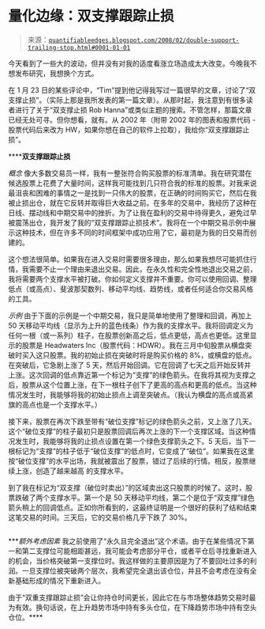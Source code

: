 <!--yml

类别：未分类

日期：2024-05-18 08:34:34

-->

# 量化边缘：双支撑跟踪止损

> 来源：[`quantifiableedges.blogspot.com/2008/02/double-support-trailing-stop.html#0001-01-01`](http://quantifiableedges.blogspot.com/2008/02/double-support-trailing-stop.html#0001-01-01)

今天看到了一些大的波动，但并没有对我的适度看涨立场造成太大改变。今晚我不想发布研究，我想换个方式。

在 1 月 23 日的某些评论中，“Tim”提到他记得我写过一篇很早的文章，讨论了“双支撑止损”。（实际上那是我所发表的第一篇文章）。从那时起，我注意到有很多读者进行了关于“双支撑止损 Rob Hanna”或类似主题的搜索。不管怎样，那篇文章已经无处可寻。但你想看，就有。从 2002 年（附带 2002 年的图表和股票代码 - 股票代码后来改为 HW，如果你想在自己的软件上拉取），我给你“双支撑跟踪止损”。

******双支撑跟踪止损**

*概念* 像大多数交易员一样，我有一整张符合购买股票的标准清单。我在研究潜在候选股票上花费了大量时间，这样我可能找到几只符合我的标准的股票。对我来说最沮丧和困难的事情之一是找到一只伟大的股票，在正确的时间购买它，然后在我被止损出仓，就在它反转并取得巨大收益之前。在多年的交易中，我经历了这种在日线、摆动线和中期交易中的挫折。为了让我在盈利的交易中待得更久，避免过早被震荡出仓，我开发了我的“双支撑跟踪止损技术”。我将在一个中期交易示例中展示这种技术，但在许多不同的时间框架中成功应用了它，最初是为我的日交易而创建的。

这个想法很简单。如果我在进入交易时需要很多理由，那么如果我想尽可能抓住行情，我需要不止一个理由来退出交易。因此，在永久性和完全性地退出交易之前，我将需要两个支撑水平被打破。你如何定义支撑并不重要。你可以使用回调、整理低点（或高点）、斐波那契数列、移动平均线、趋势线，或者任何适合你交易风格的工具。

*示例* 由于下面的示例是一个中期交易，我只是简单地使用了整理和回调，再加上 50 天移动平均线（显示为上升的蓝色线条）作为我的支撑水平。我将回调定义为任何一根（或一系列）柱子，在股票创新高之后，低点更低，高点也更低。这里显示的股票是 Headwaters Inc（股票代码：HDWR）。我在三月中旬股票从横盘突破时买入这只股票。我的初始止损在突破时将是购买价格的 8%，或横盘的低点。在突破后，它急剧上涨了 5 天，然后开始回调。它在回调了七天之后开始反转并上涨。这次回调的低点靠近第一个标记为“支撑”的绿色箭头。在我将其视为支撑之后，股票从这个位置上涨，在下一根柱子创下了更高的高点和更高的低点。当这种情况发生时，我能够将我的初始止损点上调至突破点。（我认为横盘的高点或高紧旗的高点也是一个支撑水平。）

接下来，股票在再次下跌至带有“破位支撑”标记的绿色箭头之前，又上涨了几天。这个“破位支撑”的柱子最初只是股票回调后再次上涨的下一个支撑区域。当这种情况发生时，我能够将我的止损点设置在第一个绿色支撑箭头之下。5 天后，当下一根标记为“支撑”的柱子低于“破位支撑”的低点时，它变成了“破位”。如果我在这里按“破位支撑”的水平出场，我就被震出了股票，错过了后续的行情。相反，股票继续上涨，创造了越来越高 的支撑水平。

到了我在标记为“双支撑（破位时卖出）”的区域卖出这只股票的时候了。这时，股票跌破了两个支撑水平。第一个是 50 天移动平均线，第二个是位于“双支撑”绿色箭头稍上的回调低点。正如你所看到的，这最终证明是一个很好的获利了结和结束这笔交易的时间。三天后，它的交易价格几乎下跌了 30%。

![![](img/1e4dcb3b9f7acc33b0b7bab42324fb5e.png)](https://blogger.googleusercontent.com/img/b/R29vZ2xl/AVvXsEg5BwZ3oXQrcx5-FIQK4KGI0UrqMb-jdkqQxM-SqY-V1fT0bU__ZX7JuMIdLwGhyphenhyphenVlIxocCGMh6KJeHXuW9b0wp3iYdUGSVDDKAlBhC4Tvfr0velPQvzO_wR_MHysW1B4Qjt0jG4b_kcZs/s1600-h/2008-2-12+Double+Support+Stop.PNG)

****额外考虑因素* 我之前使用了“永久且完全退出”这个术语。由于在某些情况下第一和第二支撑位可能相距甚远，我可能会考虑部分平仓，或者平仓后寻找重新进入的机会，当价格突破第一支撑位时。我这样做的主要原因是为了不要回吐过多的利润。一旦支撑位被突破两个层次，我希望完全退出该仓位，并且不会考虑在没有全新基础形成的情况下重新进入。

由于“双重支撑跟踪止损”会让你持仓时间更长，因此它在与市场整体趋势交易时最为有效。换句话说，在上升趋势市场中持有多头仓位，在下降趋势市场中持有空头仓位。****
